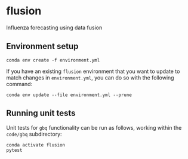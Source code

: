 # flusion
Influenza forecasting using data fusion

## Environment setup

```
conda env create -f environment.yml
```

If you have an existing `flusion` environment that you want to update to match changes in `environment.yml`, you can do so with the following command:

```
conda env update --file environment.yml --prune
```

## Running unit tests

Unit tests for `gbq` functionality can be run as follows, working within the `code/gbq` subdirectory:

```
conda activate flusion
pytest
```
